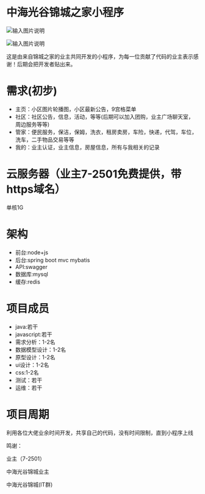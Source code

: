 # 中海光谷锦城之家小程序

![输入图片说明](https://images.gitee.com/uploads/images/2019/0926/153612_70665aac_1744678.png "屏幕截图.png")

![输入图片说明](https://images.gitee.com/uploads/images/2019/0926/171858_f4d99f7d_1744678.png "屏幕截图.png")

这是由来自锦城之家的业主共同开发的小程序，为每一位贡献了代码的业主表示感谢！后期会把开发者贴出来。


# 需求(初步)
- 主页：小区图片轮播图，小区最新公告，9宫格菜单
- 社区：社区公告，信息，活动，等等(后期可以加入团购，业主广场聊天室，周边服务等等)
- 管家：便民服务，保洁，保姆，洗衣，租房卖房，车险，快递，代驾，车位，洗车，二手物品交易等等
- 我的：业主认证，业主信息，房屋信息，所有与我相关的记录

# 云服务器（业主7-2501免费提供，带https域名）
单核1G

# 架构
- 前台:node+js
- 后台:spring boot mvc mybatis 
- API:swagger
- 数据库:mysql
- 缓存:redis

# 项目成员
- java:若干
- javascript:若干
- 需求分析：1-2名
- 数据模型设计：1-2名
- 原型设计：1-2名
- ui设计：1-2名
- css:1-2名
- 测试：若干
- 运维：若干



# 项目周期
利用各位大佬业余时间开发，共享自己的代码，没有时间限制，直到小程序上线

鸣谢：

业主（7-2501）

中海光谷锦城业主

中海光谷锦城(IT群)

